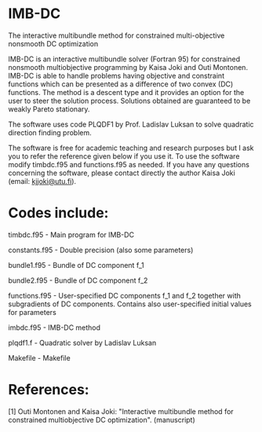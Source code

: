 # IMB-DC
The interactive multibundle method for constrained multi-objective nonsmooth DC optimization

IMB-DC is an interactive multibundle solver (Fortran 95) for constrained nonsmooth multiobjective programming by Kaisa Joki and Outi Montonen. IMB-DC is able to handle problems having objective and constraint functions which can be presented as a difference of two convex (DC) functions. The method is a descent type and it provides an option for the user to steer the solution process. Solutions obtained are guaranteed to be weakly Pareto stationary.

The software uses code PLQDF1 by Prof. Ladislav Luksan to solve quadratic direction finding problem.

The software is free for academic teaching and research purposes but I ask you to refer the reference given below if you use it. To use the software modify timbdc.f95 and functions.f95 as needed. If you have any questions concerning the software, please contact directly the author Kaisa Joki (email: kjjoki@utu.fi).

# Codes include:        
                                                                                              
timbdc.f95         - Main program for IMB-DC    

constants.f95      - Double precision (also some parameters)                       

bundle1.f95        - Bundle of DC component f_1                                    

bundle2.f95        - Bundle of DC component f_2                                    

functions.f95      - User-specified DC components f_1 and f_2 together with subgradients of DC components. Contains also user-specified initial values for parameters                                 

imbdc.f95          - IMB-DC method                                                  
                                                                                              
plqdf1.f           - Quadratic solver by Ladislav Luksan                           
                                                                                              
Makefile           - Makefile                                                      
                                                                                              
                                                                                
# References:                                                                        
                                                                                              
[1] Outi Montonen and Kaisa Joki: "Interactive multibundle method for constrained multiobjective DC optimization". (manuscript)                                     
